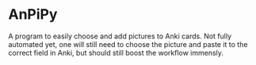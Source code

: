 # AnPiPy
A program to easily choose and add pictures to Anki cards. Not fully automated yet, one will still need to choose the picture and paste it to the correct field in Anki, but should still boost the workflow immensly.
